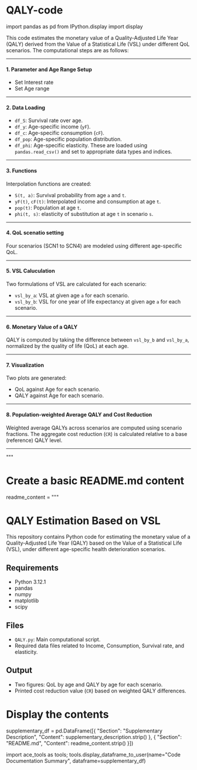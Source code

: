 # QALY-code
import pandas as pd
from IPython.display import display

This code estimates the monetary value of a Quality-Adjusted Life Year (QALY) derived from the Value of a Statistical Life (VSL) under different QoL scenarios. The computational steps are as follows:

---

#### 1. **Parameter and Age Range Setup**
- Set Interest rate
- Set Age range
---

#### 2. **Data Loading**
- `df_S`: Survival rate over age.
- `df_y`: Age-specific income (`yF`).
- `df_c`: Age-specific consumption (`cF`).
- `df_pop`: Age-specific population distribution.
- `df_phi`: Age-specific elasticity.
These are loaded using `pandas.read_csv()` and set to appropriate data types and indices.
---

#### 3. **Functions**
Interpolation functions are created:
- `S(t, a)`: Survival probability from age `a` and `t`.
- `yF(t)`, `cF(t)`: Interpolated income and consumption at age `t`.
- `pop(t)`: Population at age `t`.
- `phi(t, s)`: elasticity of substitution at age `t` in scenario `s`.
---

#### 4. **QoL scenatio setting**
Four scenarios (SCN1 to SCN4) are modeled using different age-specific QoL.

---

#### 5. **VSL Caluculation**
Two formulations of VSL are calculated for each scenario:
- `vsl_by_a`: VSL at given age `a` for each scenario.
- `vsl_by_b`: VSL for one year of life expectancy at given age `a` for each scenario.
---

#### 6. **Monetary Value of a QALY**
QALY is computed by taking the difference between `vsl_by_b` and `vsl_by_a`, normalized by the quality of life (QoL) at each age.

---

#### 7. **Visualization**
Two plots are generated:
- QoL against Age for each scenario.
- QALY against Age for each scenario.
---

#### 8. **Population-weighted Average QALY and Cost Reduction**
Weighted average QALYs across scenarios are computed using scenario fractions. The aggregate cost reduction (`CR`) is calculated relative to a base (reference) QALY level.

---

"""

# Create a basic README.md content
readme_content = """
# QALY Estimation Based on VSL

This repository contains Python code for estimating the monetary value of a Quality-Adjusted Life Year (QALY) based on the Value of a Statistical Life (VSL), under different age-specific health deterioration scenarios.

## Requirements
- Python 3.12.1
- pandas
- numpy
- matplotlib
- scipy

## Files
- `QALY.py`: Main computational script.
- Required data files related to Income, Consumption, Survival rate, and elasticity.

## Output
- Two figures: QoL by age and QALY by age for each scenario.
- Printed cost reduction value (`CR`) based on weighted QALY differences.


# Display the contents
supplementary_df = pd.DataFrame([{
    "Section": "Supplementary Description",
    "Content": supplementary_description.strip()
}, {
    "Section": "README.md",
    "Content": readme_content.strip()
}])

import ace_tools as tools; tools.display_dataframe_to_user(name="Code Documentation Summary", dataframe=supplementary_df)
